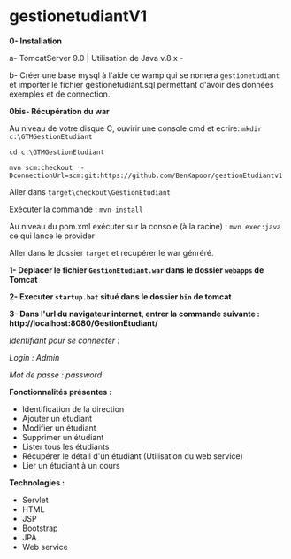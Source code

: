 # gestionetudiantV1

<b>0- Installation</b>

a- TomcatServer 9.0 | Utilisation de Java v.8.x - 

b- Créer une base mysql à l'aide de wamp qui se nomera `gestionetudiant` et importer le fichier gestionetudiant.sql 
permettant d'avoir des données exemples et de connection.

<b>0bis- Récupération du war</b>

Au niveau de votre disque C, ouvirir une console cmd et ecrire:
`mkdir c:\GTMGestionEtudiant`

`cd c:\GTMGestionEtudiant`

`mvn scm:checkout  -DconnectionUrl=scm:git:https://github.com/BenKapoor/gestionEtudiantv1`

Aller dans `target\checkout\GestionEtudiant`

Exécuter la commande :
`mvn install`

Au niveau du pom.xml exécuter sur la console (à la racine) : `mvn exec:java` ce qui lance le provider

Aller dans le dossier `target` et récupérer le war génréré.

<b>1- Deplacer le fichier `GestionEtudiant.war` dans le dossier `webapps` de Tomcat </b>

<b>2- Executer `startup.bat` situé dans le dossier `bin` de tomcat </b>

<b>3- Dans l'url du navigateur internet, entrer la commande suivante : http://localhost:8080/GestionEtudiant/ </b>

<i>Identifiant pour se connecter :
  
Login : Admin

Mot de passe : password</i>

<b>Fonctionnalités présentes : </b>
- Identification de la direction
- Ajouter un étudiant
- Modifier un étudiant 
- Supprimer un étudiant
- Lister tous les étudiants
- Récupérer le détail d'un étudiant (Utilisation du web service)
- Lier un étudiant à un cours


<b>Technologies : </b>
- Servlet
- HTML
- JSP
- Bootstrap
- JPA
- Web service
